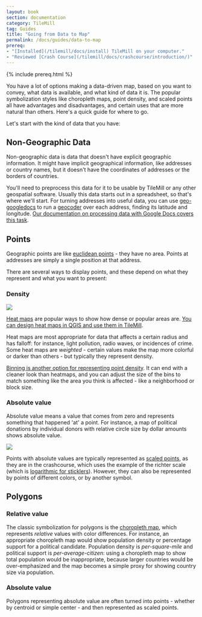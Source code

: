 ```yaml
---
layout: book
section: documentation
category: TileMill
tag: Guides
title: "Going from Data to Map"
permalink: /docs/guides/data-to-map
prereq:
- "[Installed](/tilemill/docs/install) TileMill on your computer."
- "Reviewed [Crash Course](/tilemill/docs/crashcourse/introduction/)"
---
```

{% include prereq.html %}

You have a lot of options making a data-driven map, based on you want
to convey, what data is available, and what kind of data it is. The popular
symbolization styles like choropleth maps, point density, and scaled points
all have advantages and disadvantages, and certain uses that are more
natural than others. Here's a quick guide for where to go.

Let's start with the kind of data that you have:

## Non-Geographic Data

Non-geographic data is data that doesn't have explicit geographic information.
It might have implicit geographical information, like addresses or country
names, but it doesn't have the coordinates of addresses or the borders
of countries.

You'll need to preprocess this data for it to be usable by TileMill or any
other geospatial software. Usually this data starts out in a spreadsheet,
so that's where we'll start. For turning addresses into useful data, you can use
[geo-googledocs](http://mapbox.com/blog/mapping-google-doc-spreadsheet/) to
run a [geocoder](http://en.wikipedia.org/wiki/Geocoder) over each address,
finding its latitude and longitude. [Our documentation on processing data with
Google Docs covers this task](http://mapbox.com/tilemill/docs/guides/google-docs/).

## Points

Geographic points are like [euclidean points](http://ds.io/IJnRdl) -
they have no area. Points at addresses are simply a single position
at that address.

There are several ways to display points, and these depend on
what they represent and what you want to present:

### Density

![](http://farm6.staticflickr.com/5040/7173396034_7f38edb250_z.jpg)

[Heat maps](http://en.wikipedia.org/wiki/Heat_map) are popular ways to
show how dense or popular areas are. [You can design heat maps in QGIS
and use them in TileMill](http://mapbox.com/tilemill/docs/guides/designing-heat-maps/).

Heat maps are most appropriate for data that affects a certain radius
and has falloff: for instance, light pollution, radio waves, or
incidences of crime. Some heat maps are _weighted_ - certain values
make the map more colorful or darker than others - but typically they
represent density.

[Binning is another option for representing point density](http://indiemaps.com/blog/2011/10/hexbins/).
It can end with a cleaner look than heatmaps, and you can adjust
the size of the bins to match something like the area you think
is affected - like a neighborhood or block size.

### Absolute value

Absolute value means a value that comes from zero and represents something
that happened 'at' a point. For instance, a map of political donations by
individual donors with relative circle size by dollar amounts shows absolute value.

![](http://mapbox.com/tilemill/assets/pages/conditional-style-1.png)

Points with absolute values are typically represented as [scaled points](http://mapbox.com/tilemill/docs/crashcourse/styling/),
as they are in the crashcourse, which uses the example of the richter scale
(which is [logarithmic for sticklers](http://en.wikipedia.org/wiki/Richter_magnitude_scale)).
However, they can also be represented by points of different colors, or by
another symbol.

## Polygons

### Relative value

The classic symbolization for polygons is the [choropleth map](http://en.wikipedia.org/wiki/Choropleth_map),
which represents *relative* values with color differences.
For instance, an appropriate choropleth map would show
population density or percentage support for a political candidate.
Population density is _per-square-mile_ and political support
is _per-average-citizen_: using a choropleth map to show
total population would be inappropriate, because larger countries
would be over-emphasized and the map becomes a simple proxy for
showing country size via population.

### Absolute value

Polygons representing absolute value are often turned into points -
whether by centroid or simple center - and then represented as scaled
points.
